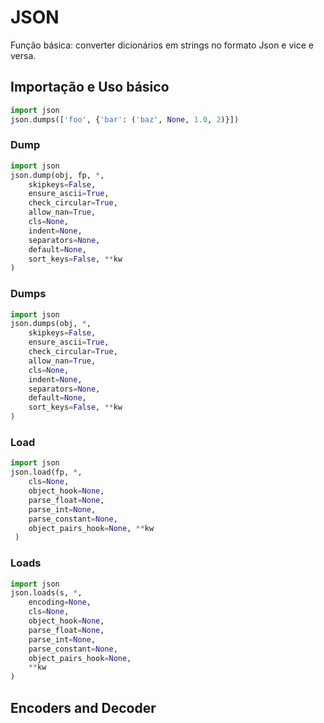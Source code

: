 # JSON
Função básica: converter dicionários em strings no formato Json e vice e versa.

## Importação e Uso básico
```python
import json
json.dumps(['foo', {'bar': ('baz', None, 1.0, 2)}])
```
### Dump
```python
import json
json.dump(obj, fp, *,
    skipkeys=False,
    ensure_ascii=True,
    check_circular=True,
    allow_nan=True,
    cls=None,
    indent=None,
    separators=None,
    default=None, 
    sort_keys=False, **kw
)
```
### Dumps
```python
import json
json.dumps(obj, *,
    skipkeys=False,
    ensure_ascii=True,
    check_circular=True,
    allow_nan=True,
    cls=None,
    indent=None,
    separators=None,
    default=None,
    sort_keys=False, **kw
)
```

### Load
```python
import json
json.load(fp, *,
    cls=None,
    object_hook=None,
    parse_float=None,
    parse_int=None,
    parse_constant=None,
    object_pairs_hook=None, **kw
 )
```

### Loads
```python
import json
json.loads(s, *,
    encoding=None, 
    cls=None, 
    object_hook=None,
    parse_float=None,
    parse_int=None,
    parse_constant=None,
    object_pairs_hook=None,
    **kw
)
```

## Encoders and Decoder

